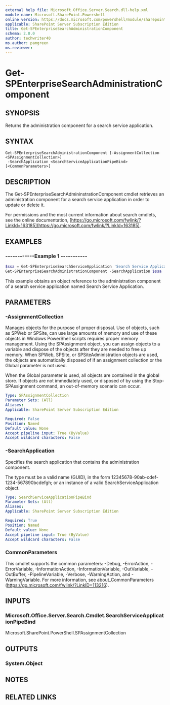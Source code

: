 ```yaml
---
external help file: Microsoft.Office.Server.Search.dll-help.xml
module name: Microsoft.SharePoint.Powershell
online version: https://docs.microsoft.com/powershell/module/sharepoint-server/get-spenterprisesearchadministrationcomponent
applicable: SharePoint Server Subscription Edition
title: Get-SPEnterpriseSearchAdministrationComponent
schema: 2.0.0
author: techwriter40
ms.author: pamgreen
ms.reviewer:
---
```


# Get-SPEnterpriseSearchAdministrationComponent

## SYNOPSIS
Returns the administration component for a search service application.

## SYNTAX

```
Get-SPEnterpriseSearchAdministrationComponent [-AssignmentCollection <SPAssignmentCollection>]
 -SearchApplication <SearchServiceApplicationPipeBind> [<CommonParameters>]
```

## DESCRIPTION
The Get-SPEnterpriseSearchAdmininstrationComponent cmdlet retrieves an administration component for a search service application in order to update or delete it.

For permissions and the most current information about search cmdlets, see the online documentation, [https://go.microsoft.com/fwlink/?LinkId=163185](https://go.microsoft.com/fwlink/?LinkId=163185).

## EXAMPLES

### ------------Example 1 -----------
```powershell
$ssa = Get-SPEnterpriseSearchServiceApplication 'Search Service Application'
Get-SPEnterpriseSearchAdministrationComponent -SearchApplication $ssa
```

This example obtains an object reference to the administration component of a search service application named Search Service Application.

## PARAMETERS

### -AssignmentCollection
Manages objects for the purpose of proper disposal. Use of objects, such as SPWeb or SPSite, can use large amounts of memory and use of these objects in Windows PowerShell scripts requires proper memory management. Using the SPAssignment object, you can assign objects to a variable and dispose of the objects after they are needed to free up memory. When SPWeb, SPSite, or SPSiteAdministration objects are used, the objects are automatically disposed of if an assignment collection or the Global parameter is not used.

When the Global parameter is used, all objects are contained in the global store. If objects are not immediately used, or disposed of by using the Stop-SPAssignment command, an out-of-memory scenario can occur.

```yaml
Type: SPAssignmentCollection
Parameter Sets: (All)
Aliases: 
Applicable: SharePoint Server Subscription Edition

Required: False
Position: Named
Default value: None
Accept pipeline input: True (ByValue)
Accept wildcard characters: False
```

### -SearchApplication
Specifies the search application that contains the administration component.

The type must be a valid name (GUID), in the form 12345678-90ab-cdef-1234-567890bcdefgh; or an instance of a valid SearchServiceApplication object.

```yaml
Type: SearchServiceApplicationPipeBind
Parameter Sets: (All)
Aliases: 
Applicable: SharePoint Server Subscription Edition

Required: True
Position: Named
Default value: None
Accept pipeline input: True (ByValue)
Accept wildcard characters: False
```

### CommonParameters
This cmdlet supports the common parameters: -Debug, -ErrorAction, -ErrorVariable, -InformationAction, -InformationVariable, -OutVariable, -OutBuffer, -PipelineVariable, -Verbose, -WarningAction, and -WarningVariable. For more information, see about_CommonParameters (https://go.microsoft.com/fwlink/?LinkID=113216).

## INPUTS

### Microsoft.Office.Server.Search.Cmdlet.SearchServiceApplicationPipeBind
Microsoft.SharePoint.PowerShell.SPAssignmentCollection

## OUTPUTS

### System.Object

## NOTES

## RELATED LINKS

